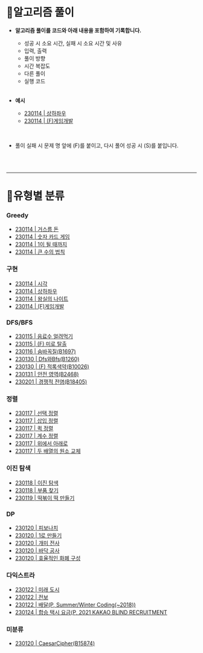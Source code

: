 # 📌알고리즘 풀이

- **알고리즘 풀이를 코드와 아래 내용을 포함하여 기록합니다.**
  - 성공 시 소요 시간, 실패 시 소요 시간 및 사유
  - 입력, 출력
  - 풀이 방향
  - 시간 복잡도
  - 다른 풀이
  - 실행 코드
  
  <br>
- **예시**
  - [230114 | 상하좌우](https://github.com/tilsong/TodayAlgorithm/blob/main/Code/Ecote/part4/상하좌우.java)
  - [230114 | (F)게임개발](https://github.com/tilsong/TodayAlgorithm/blob/main/Code/Ecote/part4/게임개발.java)

<br>

- 풀이 실패 시 문제 명 앞에 (F)를 붙이고, 다시 풀어 성공 시 (S)를 붙입니다.
<br>
<br>

---
# 🧺유형별 분류

### Greedy

- [230114 | 거스름 돈](https://github.com/tilsong/TodayAlgorithm/blob/main/Code/Ecote/part3/거스름돈.java)
- [230114 | 숫자 카드 게임](https://github.com/tilsong/TodayAlgorithm/blob/main/Code/Ecote/part3/숫자카드게임.java)
- [230114 | 1이 될 때까지](https://github.com/tilsong/TodayAlgorithm/blob/main/Code/Ecote/part3/일이될때까지.java)
- [230114 | 큰 수의 법칙](https://github.com/tilsong/TodayAlgorithm/blob/main/Code/Ecote/part3/큰수의법칙.java)

### 구현

- [230114 | 시각](https://github.com/tilsong/TodayAlgorithm/blob/main/Code/Ecote/part4/시각.java)
- [230114 | 상하좌우](https://github.com/tilsong/TodayAlgorithm/blob/main/Code/Ecote/part4/상하좌우.java)
- [230114 | 왕실의 나이트](https://github.com/tilsong/TodayAlgorithm/blob/main/Code/Ecote/part4/왕실의나이트.java)
- [230114 | (F)게임개발](https://github.com/tilsong/TodayAlgorithm/blob/main/Code/Ecote/part4/게임개발.java)

### DFS/BFS

- [230115 | 음료수 얼려먹기](https://github.com/tilsong/TodayAlgorithm/blob/main/Code/Ecote/part5/음료수얼려먹기.java)
- [230115 | (F) 미로 탈출](https://github.com/tilsong/TodayAlgorithm/blob/main/Code/Ecote/part5/미로탈출.java)
- [230116 | 숨바꼭질(B1697)](https://github.com/tilsong/TodayAlgorithm/blob/main/Code/Boj/DfsBfs/숨바꼭질.java)
- [230130 | Dfs와Bfs(B1260)](https://github.com/tilsong/TodayAlgorithm/blob/main/Code/Boj/DfsBfs/Dfs와Bfs.java)
- [230130 | (F) 적록색약(B10026)](https://github.com/tilsong/TodayAlgorithm/blob/main/Code/Boj/DfsBfs/적록색약.java)
- [230131 | 안전 영역(B2468)](https://github.com/tilsong/TodayAlgorithm/blob/main/Code/Boj/DfsBfs/안전영역.java)
- [230201 | 경쟁적 전염(B18405)](https://github.com/tilsong/TodayAlgorithm/blob/main/Code/Boj/DfsBfs/경쟁적전염.java)

### 정렬
- [230117 | 선택 정렬](https://github.com/tilsong/TodayAlgorithm/blob/main/Code/Ecote/part6/선택정렬.java)
- [230117 | 삽입 정렬](https://github.com/tilsong/TodayAlgorithm/blob/main/Code/Ecote/part6/삽입정렬.java)
- [230117 | 퀵 정렬](https://github.com/tilsong/TodayAlgorithm/blob/main/Code/Ecote/part6/퀵정렬.java)
- [230117 | 계수 정렬](https://github.com/tilsong/TodayAlgorithm/blob/main/Code/Ecote/part6/계수정렬.java)
- [230117 | 위에서 아래로](https://github.com/tilsong/TodayAlgorithm/blob/main/Code/Ecote/part6/위에서아래로.java)
- [230117 | 두 배열의 원소 교체](https://github.com/tilsong/TodayAlgorithm/blob/main/Code/Ecote/part6/두배열의원소교체.java)

### 이진 탐색
- [230118 | 이진 탐색](https://github.com/tilsong/TodayAlgorithm/blob/main/Code/Ecote/part7/이진탐색.java)
- [230118 | 부품 찾기](https://github.com/tilsong/TodayAlgorithm/blob/main/Code/Ecote/part7/부품찾기.java)
- [230119 | 떡볶이 떡 만들기](https://github.com/tilsong/TodayAlgorithm/blob/main/Code/Ecote/part7/떡볶이떡만들기.java)

### DP
- [230120 | 피보나치](https://github.com/tilsong/TodayAlgorithm/blob/main/Code/Ecote/part8/피보나치.java)
- [230120 | 1로 만들기](https://github.com/tilsong/TodayAlgorithm/blob/main/Code/Ecote/part8/일로만들기.java)
- [230120 | 개미 전사](https://github.com/tilsong/TodayAlgorithm/blob/main/Code/Ecote/part8/개미전사.java)
- [230120 | 바닥 공사](https://github.com/tilsong/TodayAlgorithm/blob/main/Code/Ecote/part8/바닥공사.java)
- [230120 | 효율적인 화폐 구성](https://github.com/tilsong/TodayAlgorithm/blob/main/Code/Ecote/part8/효율적인화폐구성.java)

### 다익스트라
- [230122 | 미래 도시](https://github.com/tilsong/TodayAlgorithm/blob/main/Code/Ecote/part9/미래도시.java)
- [230122 | 전보](https://github.com/tilsong/TodayAlgorithm/blob/main/Code/Ecote/part9/전보.java)
- [230122 | 배달(P, Summer/Winter Coding(~2018))](https://github.com/tilsong/TodayAlgorithm/blob/main/Code/Programmers/최단거리/배달.java)
- [230124 | 합승 택시 요금(P, 2021 KAKAO BLIND RECRUITMENT](https://github.com/tilsong/TodayAlgorithm/blob/main/Code/Programmers/최단거리/합승택시요금.java)

### 미분류
- [230120 | CaesarCipher(B15874)](https://github.com/tilsong/TodayAlgorithm/blob/main/Code/Boj/미분류/CaesarCipher.java)

